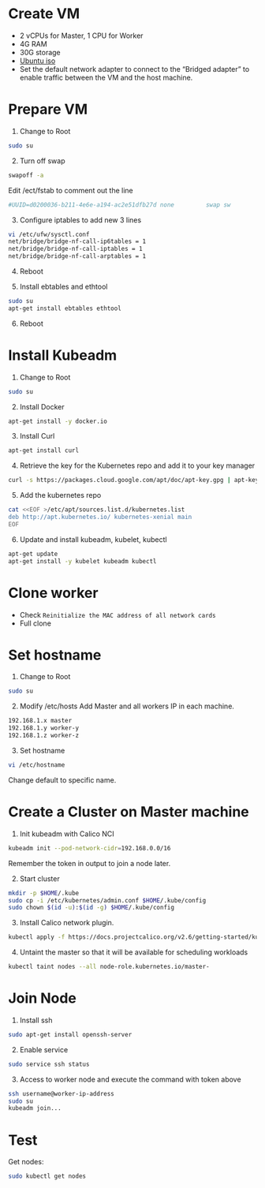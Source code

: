 # Create VM
* 2 vCPUs for Master, 1 CPU for Worker
* 4G RAM
* 30G storage
* [Ubuntu iso](https://www.ubuntu.com/download/desktop)
* Set the default network adapter to connect to the “Bridged adapter” to enable traffic between the VM and the host machine.

# Prepare VM
1. Change to Root
``` bash
sudo su
```

2. Turn off swap
``` bash
swapoff -a
```

Edit /ect/fstab to comment out the line
``` bash
#UUID=d0200036-b211-4e6e-a194-ac2e51dfb27d none         swap sw  
```

3. Configure iptables to add new 3 lines
``` bash
vi /etc/ufw/sysctl.conf
net/bridge/bridge-nf-call-ip6tables = 1
net/bridge/bridge-nf-call-iptables = 1
net/bridge/bridge-nf-call-arptables = 1
```
4. Reboot

5. Install ebtables and ethtool
``` bash
sudo su
apt-get install ebtables ethtool
```

6. Reboot

# Install Kubeadm

1. Change to Root
``` bash
sudo su
```

2. Install Docker
``` bash
apt-get install -y docker.io
```

3. Install Curl
``` bash
apt-get install curl
```

4. Retrieve the key for the Kubernetes repo and add it to your key manager
``` bash
curl -s https://packages.cloud.google.com/apt/doc/apt-key.gpg | apt-key add -
```

5. Add the kubernetes repo
``` bash
cat <<EOF >/etc/apt/sources.list.d/kubernetes.list
deb http://apt.kubernetes.io/ kubernetes-xenial main
EOF
```

6. Update and install kubeadm, kubelet, kubectl
``` bash
apt-get update
apt-get install -y kubelet kubeadm kubectl
```

# Clone worker
* Check ```Reinitialize the MAC address of all network cards```
* Full clone

# Set hostname

1. Change to Root
``` bash
sudo su
```

2. Modify /etc/hosts
Add Master and all workers IP in each machine.
``` bash
192.168.1.x master
192.168.1.y worker-y
192.168.1.z worker-z
```

3. Set hostname
``` bash
vi /etc/hostname
```
Change default to specific name.

# Create a Cluster on Master machine
1. Init kubeadm with Calico NCI
``` bash
kubeadm init --pod-network-cidr=192.168.0.0/16
```
Remember the token in output to join a node later.

2. Start cluster
``` bash
mkdir -p $HOME/.kube
sudo cp -i /etc/kubernetes/admin.conf $HOME/.kube/config
sudo chown $(id -u):$(id -g) $HOME/.kube/config
```

3. Install Calico network plugin.
``` bash
kubectl apply -f https://docs.projectcalico.org/v2.6/getting-started/kubernetes/installation/hosted/kubeadm/1.6/calico.yaml
```

4. Untaint the master so that it will be available for scheduling workloads
``` bash
kubectl taint nodes --all node-role.kubernetes.io/master-
```

# Join Node
1. Install ssh
``` bash
sudo apt-get install openssh-server
```

2. Enable service
``` bash
sudo service ssh status
```

3. Access to worker node and execute the command with token above
``` bash
ssh username@worker-ip-address
sudo su
kubeadm join...
```

# Test
Get nodes:
``` bash
sudo kubectl get nodes
```







